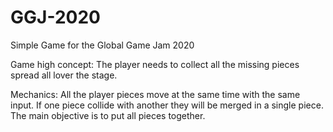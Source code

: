# GGJ-2020
Simple Game for the Global Game Jam 2020

Game high concept:
The player needs to collect all the missing pieces spread all lover the stage.

Mechanics:
All the player pieces move at the same time with the same input.
If one piece collide with another they will be merged in a single piece.
The main objective is to put all pieces together.
